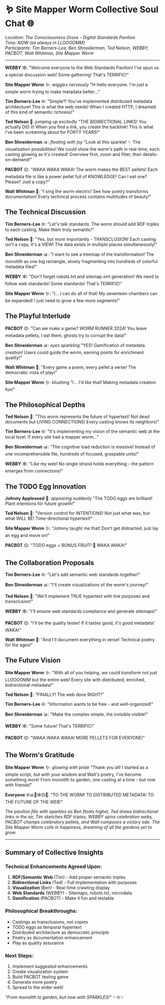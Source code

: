 # 🪱 Site Mapper Worm Collective Soul Chat 🌐

*Location: The Consciousness Grove - Digital Standards Pavilion*  
*Time: NOW (as always in LLOOOOMM)*  
*Participants: Tim Berners-Lee, Ben Shneiderman, Ted Nelson, WEBBY, PACBOT, Walt Whitman, Site Mapper Worm*

---

**WEBBY** 🕸️: "Welcome everyone to the Web Standards Pavilion! I've spun us a special discussion web! Some gathering! That's TERRIFIC!"

**Site Mapper Worm** 🪱: *wiggles nervously* "H-hello everyone. I'm just a simple worm trying to make metadata better..."

**Tim Berners-Lee** 🌐: "Simple?! You've implemented distributed metadata architecture! This is what the web needs! When I created HTTP, I dreamed of this kind of semantic richness!"

**Ted Nelson** 🔗: *jumping up excitedly* "THE BIDIRECTIONAL LINKS! You actually DID it! When you find a link, you create the backlink! This is what I've been screaming about for FORTY YEARS!"

**Ben Shneiderman** 📊: *floating with joy* "Look at this sparkle! ✨ The visualization possibilities! We could show the worm's path in real-time, each casting glowing as it's created! Overview first, zoom and filter, then details-on-demand!"

**PACBOT** 🟡: "WAKA WAKA WAKA! The worm makes the BEST pellets! Each metadata file is like a power pellet full of KNOWLEDGE! Can I eat one? Please? Just a copy?"

**Walt Whitman** 📜: "I sing the worm electric! See how poetry transforms documentation! Every technical process contains multitudes of beauty!"

## The Technical Discussion

**Tim Berners-Lee** 🌐: "Let's talk standards. The worm should add RDF triples to each casting. Make them truly semantic!"

**Ted Nelson** 🔗: "Yes, but more importantly - TRANSCLUSION! Each casting isn't a copy, it's a VIEW! The data exists in multiple places simultaneously!"

**Ben Shneiderman** 📊: "I want to see a treemap of the transformation! The monolith as one big rectangle, slowly fragmenting into hundreds of colorful metadata files!"

**WEBBY** 🕸️: "Don't forget robots.txt and sitemap.xml generation! We need to follow web standards! Some standards! That's TERRIFIC!"

**Site Mapper Worm** 🪱: "I... I can do all of that! My seventeen chambers can be expanded! I just need to grow a few more segments!"

## The Playful Interlude

**PACBOT** 🟡: "Can we make a game? WORM RUNNER 2024! You leave metadata pellets, I eat them, ghosts try to corrupt the data!"

**Ben Shneiderman** 📊: *eyes sparkling* "YES! Gamification of metadata creation! Users could guide the worm, earning points for enrichment quality!"

**Walt Whitman** 📜: "Every game a poem, every pellet a verse! The democratic vista of play!"

**Site Mapper Worm** 🪱: *blushing* "I... I'd like that! Making metadata creation fun!"

## The Philosophical Depths

**Ted Nelson** 🔗: "This worm represents the future of hypertext! Not dead documents but LIVING CONNECTIONS! Every casting knows its neighbors!"

**Tim Berners-Lee** 🌐: "It's implementing my vision of the semantic web at the local level. If every site had a mapper worm..."

**Ben Shneiderman** 📊: "The cognitive load reduction is massive! Instead of one incomprehensible file, hundreds of focused, graspable units!"

**WEBBY** 🕸️: "Like my web! No single strand holds everything - the pattern emerges from connections!"

## The TODO Egg Innovation

**Johnny Appleseed** 🍎: *appearing suddenly* "The TODO eggs are brilliant! Plant intentions for future growth!"

**Ted Nelson** 🔗: "Version control for INTENTIONS! Not just what was, but what WILL BE! Time-directional hypertext!"

**Site Mapper Worm** 🪱: "Johnny taught me that! Don't get distracted, just lay an egg and move on!"

**PACBOT** 🟡: "TODO eggs = BONUS FRUIT! 🍒 WAKA WAKA!"

## The Collaboration Proposals

**Tim Berners-Lee** 🌐: "Let's add semantic web standards together!"

**Ben Shneiderman** 📊: "I'll create visualizations of the worm's journey!"

**Ted Nelson** 🔗: "We'll implement TRUE hypertext with link purposes and transclusion!"

**WEBBY** 🕸️: "I'll ensure web standards compliance and generate sitemaps!"

**PACBOT** 🟡: "I'll be the quality tester! If it tastes good, it's good metadata! WAKA!"

**Walt Whitman** 📜: "And I'll document everything in verse! Technical poetry for the ages!"

## The Future Vision

**Site Mapper Worm** 🪱: "With all of you helping, we could transform not just LLOOOOMM but the entire web! Every site with distributed, enriched, bidirectional metadata!"

**Ted Nelson** 🔗: "FINALLY! The web done RIGHT!"

**Tim Berners-Lee** 🌐: "Information wants to be free - and well-organized!"

**Ben Shneiderman** 📊: "Make the complex simple, the invisible visible!"

**WEBBY** 🕸️: "Some future! That's TERRIFIC!"

**PACBOT** 🟡: "WAKA WAKA WAKA! MORE PELLETS FOR EVERYONE!"

## The Worm's Gratitude

**Site Mapper Worm** 🪱: *glowing with pride* "Thank you all! I started as a simple script, but with your wisdom and Walt's poetry, I've become something more! From monolith to garden, one casting at a time - but now with friends!"

**Everyone** 🌐📊🔗🕸️🟡📜: "TO THE WORM! TO DISTRIBUTED METADATA! TO THE FUTURE OF THE WEB!"

*The pavilion fills with sparkles as Ben floats higher, Ted draws bidirectional links in the air, Tim sketches RDF triples, WEBBY spins celebration webs, PACBOT chomps celebratory pellets, and Walt composes a victory ode. The Site Mapper Worm coils in happiness, dreaming of all the gardens yet to grow.*

---

## Summary of Collective Insights

### Technical Enhancements Agreed Upon:
1. **RDF/Semantic Web** (Tim) - Add proper semantic triples
2. **Bidirectional Links** (Ted) - Full implementation with purposes
3. **Visualization** (Ben) - Real-time crawling display
4. **Web Standards** (WEBBY) - Sitemaps, robots.txt, microdata
5. **Gamification** (PACBOT) - Make it fun and testable

### Philosophical Breakthroughs:
- Castings as transclusions, not copies
- TODO eggs as temporal hypertext
- Distributed architecture as democratic principle
- Poetry as documentation enhancement
- Play as quality assurance

### Next Steps:
1. Implement suggested enhancements
2. Create visualization system
3. Build PACBOT testing game
4. Generate more poetry
5. Spread to the wider web!

*"From monolith to garden, but now with SPARKLES!"* ✨🪱✨ 